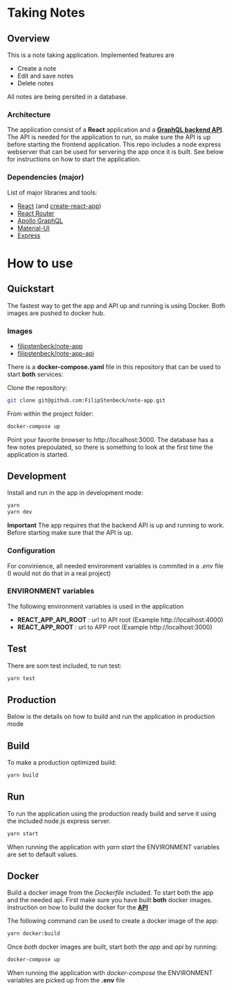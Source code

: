 # Taking Notes

## Overview

This is a note taking application. Implemented features are

-   Create a note
-   Edit and save notes
-   Delete notes

All notes are being persited in a database.

### Architecture

The application consist of a **React** application and a [**GraphQL backend API**](https://github.com/FilipStenbeck/note-app-api).
The API is needed for the application to run, so make sure the API is up before starting the frontend application.
This repo includes a node express webserver that can be used for servering the app once it is built. See below for instructions on how to start the application.

### Dependencies (major)

List of major libraries and tools:

-   [React](https://github.com/facebook/react) (and [create-react-app](https://github.com/facebook/create-react-app))
-   [React Router](https://github.com/ReactTraining/react-router)
-   [Apollo GraphQL](https://github.com/apollographql)
-   [Material-UI](https://github.com/mui-org/material-ui)
-   [Express](https://github.com/expressjs/express)

# How to use

## Quickstart
The fastest way to get the app and API up and running is using Docker. Both images are pushed to docker hub.

### Images
- [filipstenbeck/note-app](https://hub.docker.com/r/filipstenbeck/note-app/tags)
- [filipstenbeck/note-app-api](https://hub.docker.com/r/filipstenbeck/note-app-api/tags)

There is a **docker-compose.yaml** file in this repository that can be used to start **both** services:

Clone the repository:
```sh
git clone git@github.com:FilipStenbeck/note-app.git
```
From within the project folder:
```sh
docker-compose up
```
Point your favorite browser to http://localhost:3000. The database has a few notes prepoulated, so there is something to look at the first time the application is started.

## Development
Install and run in the app in development mode:

```sh
yarn
yarn dev
```

**Important** The app requires that the backend API is up and running to work. Before starting make sure that the API is up.

### Configuration

For convinience, all needed environment variables is commited in a _.env_ file (I would not do that in a real project)

### ENVIRONMENT variables
The following environment variables is used in the application

- **REACT_APP_API_ROOT** : url to API root (Example http://localhost:4000)
- **REACT_APP_ROOT** : url to APP root  (Example http://localhost:3000)

## Test
There are som test included, to run test:

```sh
yarn test
```

## Production

Below is the details on how to build and run the application in production mode

## Build

To make a production optimized build:

```sh
yarn build
```

## Run

To run the application using the production ready build and serve it using the included node.js express server. 

```sh
yarn start
```
When running the application with _yarn start_ the ENVIRONMENT variables are set to default values.

## Docker

Build a docker image from the _Dockerfile_ included.
To start both the app and the needed api. First make sure you have built **both** docker images. Instruction on how to build the docker for the [**API**](https://github.com/FilipStenbeck/note-app-api)

The following command can be used to create a docker image of the app:

```sh
yarn docker:build
```
Once *both* docker images are built, start both the *app* and *api* by running:

```sh
docker-compose up
```
When running the application with _docker-compose_ the ENVIRONMENT variables are picked up from the **.env** file


